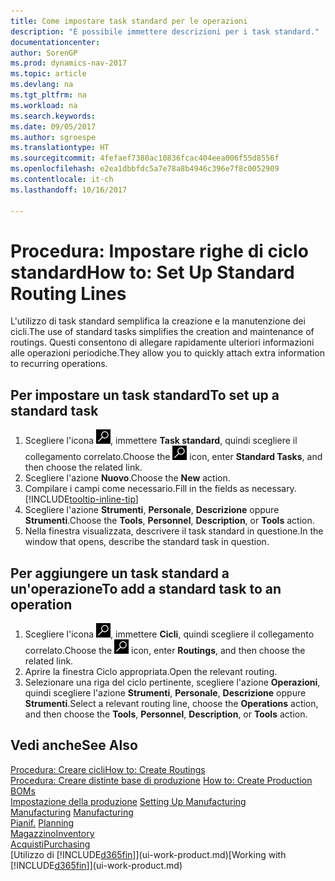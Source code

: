 ```yaml
---
title: Come impostare task standard per le operazioni
description: "È possibile immettere descrizioni per i task standard."
documentationcenter: 
author: SorenGP
ms.prod: dynamics-nav-2017
ms.topic: article
ms.devlang: na
ms.tgt_pltfrm: na
ms.workload: na
ms.search.keywords: 
ms.date: 09/05/2017
ms.author: sgroespe
ms.translationtype: HT
ms.sourcegitcommit: 4fefaef7380ac10836fcac404eea006f55d8556f
ms.openlocfilehash: e2ea1dbbfdc5a7e78a8b4946c396e7f8c0052909
ms.contentlocale: it-ch
ms.lasthandoff: 10/16/2017

---
```

# <a name="how-to-set-up-standard-routing-lines"></a><span data-ttu-id="35bb8-103">Procedura: Impostare righe di ciclo standard</span><span class="sxs-lookup"><span data-stu-id="35bb8-103">How to: Set Up Standard Routing Lines</span></span>
<span data-ttu-id="35bb8-104">L'utilizzo di task standard semplifica la creazione e la manutenzione dei cicli.</span><span class="sxs-lookup"><span data-stu-id="35bb8-104">The use of standard tasks simplifies the creation and maintenance of routings.</span></span> <span data-ttu-id="35bb8-105">Questi consentono di allegare rapidamente ulteriori informazioni alle operazioni periodiche.</span><span class="sxs-lookup"><span data-stu-id="35bb8-105">They allow you to quickly attach extra information to recurring operations.</span></span>

## <a name="to-set-up-a-standard-task"></a><span data-ttu-id="35bb8-106">Per impostare un task standard</span><span class="sxs-lookup"><span data-stu-id="35bb8-106">To set up a standard task</span></span>
1. <span data-ttu-id="35bb8-107">Scegliere l'icona ![Cerca pagina o report](media/ui-search/search_small.png "icona Cerca pagina o report"), immettere **Task standard**, quindi scegliere il collegamento correlato.</span><span class="sxs-lookup"><span data-stu-id="35bb8-107">Choose the ![Search for Page or Report](media/ui-search/search_small.png "Search for Page or Report icon") icon, enter **Standard Tasks**, and then choose the related link.</span></span>
2. <span data-ttu-id="35bb8-108">Scegliere l'azione **Nuovo**.</span><span class="sxs-lookup"><span data-stu-id="35bb8-108">Choose the **New** action.</span></span>
3. <span data-ttu-id="35bb8-109">Compilare i campi come necessario.</span><span class="sxs-lookup"><span data-stu-id="35bb8-109">Fill in the fields as necessary.</span></span> [!INCLUDE[tooltip-inline-tip](includes/tooltip-inline-tip_md.md)]
4. <span data-ttu-id="35bb8-110">Scegliere l'azione **Strumenti**, **Personale**, **Descrizione** oppure **Strumenti**.</span><span class="sxs-lookup"><span data-stu-id="35bb8-110">Choose the **Tools**, **Personnel**, **Description**, or **Tools** action.</span></span>
5. <span data-ttu-id="35bb8-111">Nella finestra visualizzata, descrivere il task standard in questione.</span><span class="sxs-lookup"><span data-stu-id="35bb8-111">In the window that opens, describe the standard task in question.</span></span>

## <a name="to-add-a-standard-task-to-an-operation"></a><span data-ttu-id="35bb8-112">Per aggiungere un task standard a un'operazione</span><span class="sxs-lookup"><span data-stu-id="35bb8-112">To add a standard task to an operation</span></span>
1. <span data-ttu-id="35bb8-113">Scegliere l'icona ![Cerca pagina o report](media/ui-search/search_small.png "icona Cerca pagina o report"), immettere **Cicli**, quindi scegliere il collegamento correlato.</span><span class="sxs-lookup"><span data-stu-id="35bb8-113">Choose the ![Search for Page or Report](media/ui-search/search_small.png "Search for Page or Report icon") icon, enter **Routings**, and then choose the related link.</span></span>
2. <span data-ttu-id="35bb8-114">Aprire la finestra Ciclo appropriata.</span><span class="sxs-lookup"><span data-stu-id="35bb8-114">Open the relevant routing.</span></span>
3. <span data-ttu-id="35bb8-115">Selezionare una riga del ciclo pertinente, scegliere l'azione **Operazioni**, quindi scegliere l'azione **Strumenti**, **Personale**, **Descrizione** oppure **Strumenti**.</span><span class="sxs-lookup"><span data-stu-id="35bb8-115">Select a relevant routing line, choose the **Operations** action, and then choose the **Tools**, **Personnel**, **Description**, or **Tools** action.</span></span>

## <a name="see-also"></a><span data-ttu-id="35bb8-116">Vedi anche</span><span class="sxs-lookup"><span data-stu-id="35bb8-116">See Also</span></span>  
[<span data-ttu-id="35bb8-117">Procedura: Creare cicli</span><span class="sxs-lookup"><span data-stu-id="35bb8-117">How to: Create Routings</span></span>](production-how-to-create-routings.md)  
<span data-ttu-id="35bb8-118">[Procedura: Creare distinte base di produzione](production-how-to-create-production-boms.md)   </span><span class="sxs-lookup"><span data-stu-id="35bb8-118">[How to: Create Production BOMs](production-how-to-create-production-boms.md)   </span></span>  
<span data-ttu-id="35bb8-119">[Impostazione della produzione](production-configure-production-processes.md) </span><span class="sxs-lookup"><span data-stu-id="35bb8-119">[Setting Up Manufacturing](production-configure-production-processes.md) </span></span>  
<span data-ttu-id="35bb8-120">[Manufacturing](production-manage-manufacturing.md)  </span><span class="sxs-lookup"><span data-stu-id="35bb8-120">[Manufacturing](production-manage-manufacturing.md)  </span></span>  
<span data-ttu-id="35bb8-121">[Pianif.](production-planning.md) </span><span class="sxs-lookup"><span data-stu-id="35bb8-121">[Planning](production-planning.md) </span></span>  
[<span data-ttu-id="35bb8-122">Magazzino</span><span class="sxs-lookup"><span data-stu-id="35bb8-122">Inventory</span></span>](inventory-manage-inventory.md)  
[<span data-ttu-id="35bb8-123">Acquisti</span><span class="sxs-lookup"><span data-stu-id="35bb8-123">Purchasing</span></span>](purchasing-manage-purchasing.md)  
<span data-ttu-id="35bb8-124">[Utilizzo di [!INCLUDE[d365fin](includes/d365fin_md.md)]](ui-work-product.md)</span><span class="sxs-lookup"><span data-stu-id="35bb8-124">[Working with [!INCLUDE[d365fin](includes/d365fin_md.md)]](ui-work-product.md)</span></span>  

